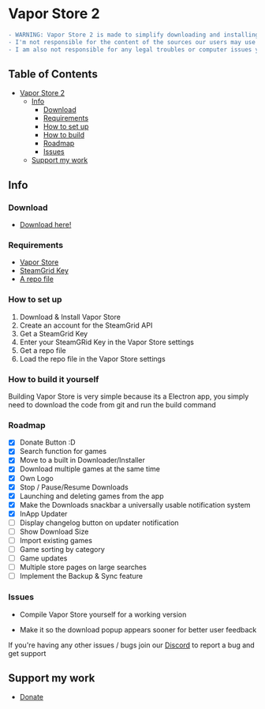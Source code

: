 # Vapor Store 2

```diff
- WARNING: Vapor Store 2 is made to simplify downloading and installing games in a preinstalled format from the internet via a repository/source
- I'm not responsible for the content of the sources our users may use
- I am also not responsible for any legal troubles or computer issues you may face

```

## Table of Contents  <!-- no toc -->
- [Vapor Store 2](#vapor-store-2)
  - [Info](#info)
    - [Download](#download)
    - [Requirements](#requirements)
    - [How to set up](#how-to-set-up)
    - [How to build](#how-to-build-it-yourself)
    - [Roadmap](#roadmap)
    - [Issues](#issues)
  - [Support my work](#support-my-work)

## Info

### Download

- [Download here!](https://sushydev.github.io/vapor-store/)

### Requirements

- [Vapor Store](https://sushydev.github.io/vapor-store/)
- [SteamGrid Key](https://www.steamgriddb.com/profile/preferences)
- [A repo file](https://discord.gg/ZjDTpmf)

### How to set up

1. Download & Install Vapor Store
2. Create an account for the SteamGrid API
3. Get a SteamGrid Key
4. Enter your SteamGRid Key in the Vapor Store settings
5. Get a repo file
6. Load the repo file in the Vapor Store settings

### How to build it yourself

Building Vapor Store is very simple because its a Electron app, you simply need to download the code from git and run the build command

### Roadmap

- [x] Donate Button :D
- [x] Search function for games
- [x] Move to a built in Downloader/Installer
- [x] Download multiple games at the same time
- [x] Own Logo
- [x] Stop / Pause/Resume Downloads
- [x] Launching and deleting games from the app
- [x] Make the Downloads snackbar a universally usable notification system
- [x] InApp Updater
- [ ] Display changelog button on updater notification
- [ ] Show Download Size
- [ ] Import existing games
- [ ] Game sorting by category
- [ ] Game updates
- [ ] Multiple store pages on large searches
- [ ] Implement the Backup & Sync feature

### Issues

- Compile Vapor Store yourself for a working version

- Make it so the download popup appears sooner for better user feedback

If you're having any other issues / bugs join our [Discord](https://discord.gg/ZjDTpmf) to report a bug and get support 

## Support my work

 - [Donate](https://ko-fi.com/sushy)